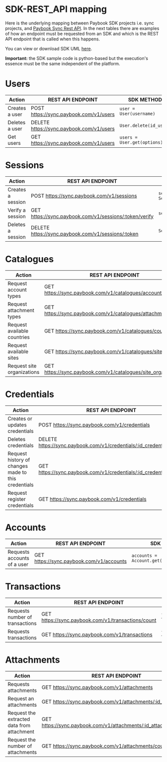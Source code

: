 # SDK-REST_API mapping

Here is the underlying mapping between Paybook SDK projects i.e. sync projects, and [Paybook Sync Rest API](https://www.paybook.com/sync/docs). In the next tables there are examples of how an endpoint must be requested from an SDK and which is the REST API endpoint that is called when this happens.

You can view or download SDK UML [here](https://drive.google.com/file/d/0ByfSP0j-5EqmWDF3bDV0Um9oT2c/view?usp=sharing).

**Important:** the SDK sample code is python-based but the execution's essence must be the same independent of the platform. 

# Users

| Action         | REST API ENDPOINT                                 | SDK METHOD                                 |
| -------------- | ---------------------------------------- | ------------------------------------ |
| Creates a user | POST https://sync.paybook.com/v1/users   | ```user = User(username)```          |
| Deletes a user | DELETE https://sync.paybook.com/v1/users | ```User.delete(id_user)```                  |
| Get users      | GET https://sync.paybook.com/v1/users    | ```users = User.get(options)```|


# Sessions

| Action         | REST API ENDPOINT                                 | SDK METHOD                                  |
| -------------- | ---------------------------------------- | ------------------------------------ |
| Creates a session | POST https://sync.paybook.com/v1/sessions   | ```session = Session(user)```          |
| Verify a session | GET https://sync.paybook.com/v1/sessions/:token/verify | ```session.verify()```                  |
| Deletes a session     | DELETE https://sync.paybook.com/v1/sessions/:token    | ```Session.delete(token)```|

# Catalogues

| Action         | REST API ENDPOINT                                 | SDK METHOD                                  |
| -------------- | ---------------------------------------- | ------------------------------------ |
| Request account types | GET https://sync.paybook.com/v1/catalogues/account_types   | ```account_types = Catalogues.get_account_types(session,options)```          |
| Request attachment types | GET https://sync.paybook.com/v1/catalogues/attachment_types   | ```attachment_types = Catalogues.get_attachment_types(session,options)```          |
| Request available countries | GET https://sync.paybook.com/v1/catalogues/countries   | ```countries = Catalogues.get_countries(session,options)```          |
| Request available sites | GET https://sync.paybook.com/v1/catalogues/sites   | ```sites = Catalogues.get_sites(session,options)```          |
| Request site organizations | GET https://sync.paybook.com/v1/catalogues/site_organizations   | ```site_organizations = Catalogues.get_site_organizations(session,options)```          |

# Credentials

| Action         | REST API ENDPOINT                                 | SDK METHOD                                  |
| -------------- | ---------------------------------------- | ------------------------------------ |
| Creates or updates credentials | POST https://sync.paybook.com/v1/credentials | ```credentials = Credential(session,id_site,credentials_data)```          |
| Deletes credentials | DELETE https://sync.paybook.com/v1/credentials/:id_credential | ```Credentials.delete(session,id_credential)```          |
| Request history of changes made to this credentials | GET https://sync.paybook.com/v1/credentials/:id_credential/status | ```It is pending```          |
| Request register credentials | GET https://sync.paybook.com/v1/credentials | ```credentials_list = Credentials.get(session)```          |

# Accounts

| Action         | REST API ENDPOINT                                 | SDK METHOD                                  |
| -------------- | ---------------------------------------- | ------------------------------------ |
| Requests accounts of a user | GET https://sync.paybook.com/v1/accounts | ```accounts = Account.get(session,options)```          |

# Transactions

| Action         | REST API ENDPOINT                                 | SDK METHOD                                  |
| -------------- | ---------------------------------------- | ------------------------------------ |
| Requests number of transactions | GET https://sync.paybook.com/v1/transactions/count | ```transactions_count = Transaction.get_count(session,options)```          |
| Requests transactions | GET https://sync.paybook.com/v1/transactions | ```transactions = Transaction.get(session,options)```          |

# Attachments

| Action         | REST API ENDPOINT                                 | SDK METHOD                                  |
| -------------- | ---------------------------------------- | ------------------------------------ |
| Requests attachments | GET https://sync.paybook.com/v1/attachments | ```attachments = Attachment.get(session,options)```          |
| Request an attachments | GET https://sync.paybook.com/v1/attachments/:id_attachment | ```attachment = Attachment.get(session,id_attachment)```          |
| Request the extracted data from attachment | GET https://sync.paybook.com/v1/attachments/:id_attachment/extra | ```attachments = Attachment.get(session,id_attachment,extra=True)```          |
| Request the number of attachments | GET https://sync.paybook.com/v1/attachments/counts | ```attachments_count = Attachment.get_count(session,options)```          |





